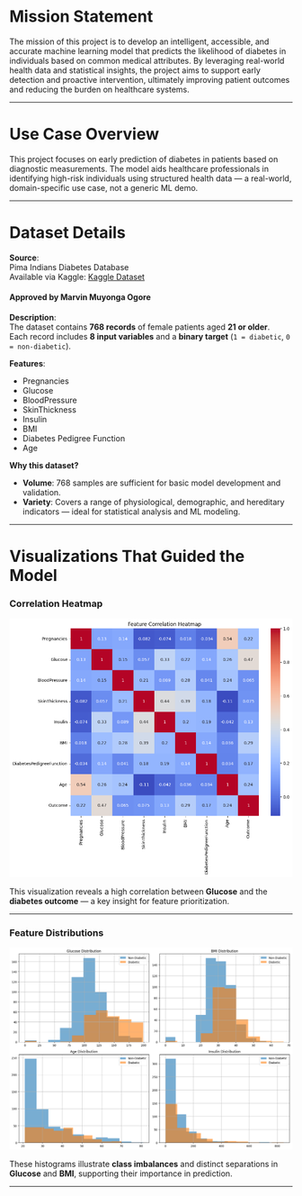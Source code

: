﻿# Mission Statement
The mission of this project is to develop an intelligent, accessible, and accurate machine learning model that predicts the likelihood of diabetes in individuals based on common medical attributes. By leveraging real-world health data and statistical insights, the project aims to support early detection and proactive intervention, ultimately improving patient outcomes and reducing the burden on healthcare systems.

---

# Use Case Overview
This project focuses on early prediction of diabetes in patients based on diagnostic measurements. The model aids healthcare professionals in identifying high-risk individuals using structured health data — a real-world, domain-specific use case, not a generic ML demo.

---

# Dataset Details

**Source**:  
Pima Indians Diabetes Database  
Available via Kaggle: [Kaggle Dataset](https://www.kaggle.com/datasets/uciml/pima-indians-diabetes-database)

#### Approved by Marvin Muyonga Ogore

**Description**:  
The dataset contains **768 records** of female patients aged **21 or older**.  
Each record includes **8 input variables** and a **binary target** (`1 = diabetic`, `0 = non-diabetic`).

**Features**:
- Pregnancies
- Glucose
- BloodPressure
- SkinThickness
- Insulin
- BMI
- Diabetes Pedigree Function
- Age

**Why this dataset?**
- **Volume**: 768 samples are sufficient for basic model development and validation.
- **Variety**: Covers a range of physiological, demographic, and hereditary indicators — ideal for statistical analysis and ML modeling.

---

# Visualizations That Guided the Model

### Correlation Heatmap
![Correlation Heatmap](images/correlation_heatmap.png)

This visualization reveals a high correlation between **Glucose** and the **diabetes outcome** — a key insight for feature prioritization.

---

### Feature Distributions
![Feature Distributions](images/feature_disribution.png)

These histograms illustrate **class imbalances** and distinct separations in **Glucose** and **BMI**, supporting their importance in prediction.

---
